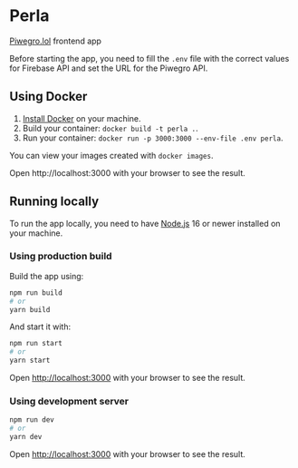 # Perla

[Piwegro.lol](https://piwegro.lol) frontend app

Before starting the app, you need to fill the `.env` file with the correct values for Firebase API and set the URL for the Piwegro API.

## Using Docker

1. [Install Docker](https://docs.docker.com/get-docker/) on your machine.
2. Build your container: `docker build -t perla .`.
3. Run your container: `docker run -p 3000:3000 --env-file .env perla`.

You can view your images created with `docker images`.

Open http://localhost:3000 with your browser to see the result.

## Running locally

To run the app locally, you need to have [Node.js](https://nodejs.org/en/) 16 or newer installed on your machine.

### Using production build

Build the app using:

```bash
npm run build
# or
yarn build
```

And start it with:

```bash
npm run start
# or
yarn start
```

Open [http://localhost:3000](http://localhost:3000) with your browser to see the result.

### Using development server

```bash
npm run dev
# or
yarn dev
```

Open [http://localhost:3000](http://localhost:3000) with your browser to see the result.
